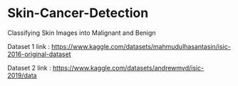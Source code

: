 # Skin-Cancer-Detection
Classifying Skin Images into Malignant and Benign

Dataset 1 link : https://www.kaggle.com/datasets/mahmudulhasantasin/isic-2016-original-dataset

Dataset 2 link : https://www.kaggle.com/datasets/andrewmvd/isic-2019/data
